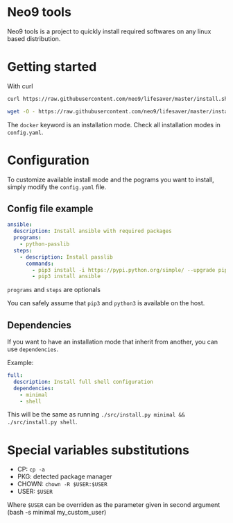 # Neo9 tools

Neo9 tools is a project to quickly install required softwares on any linux based distribution.

# Getting started

With curl
```bash
curl https://raw.githubusercontent.com/neo9/lifesaver/master/install.sh -fsSL | bash -s docker $USER
```

```bash
wget -O - https://raw.githubusercontent.com/neo9/lifesaver/master/install.sh | bash -s docker $USER
```
The `docker` keyword is an installation mode. Check all installation modes
in `config.yaml`.

# Configuration

To customize available install mode and the pograms you want to install,
simply modify the `config.yaml` file.

## Config file example

```yaml
ansible:
  description: Install ansible with required packages
  programs:
    - python-passlib
  steps:
    - description: Install passlib
      commands:
        - pip3 install -i https://pypi.python.org/simple/ --upgrade pip
        - pip3 install ansible
```

`programs` and `steps` are optionals

You can safely assume that `pip3` and `python3` is available on the host.

## Dependencies

If you want to have an installation mode that inherit from another, you can
use `dependencies`.

Example:

```yaml
full:
  description: Install full shell configuration
  dependencies:
    - minimal
    - shell
```

This will be the same as running `./src/install.py minimal && ./src/install.py shell`.

# Special variables substitutions

- CP: `cp -a`
- PKG: detected package manager
- CHOWN: `chown -R $USER:$USER`
- USER: `$USER`

Where `$USER` can be overriden as the parameter given in second argument (bash -s minimal my_custom_user)
